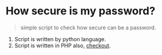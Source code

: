 # How secure is my password?
> simple script to check how secure can be a password.
1. Script is written by python language.
2. Script is written in PHP also, [checkout](https://github.com/arbazargani/Tiny-Casts/tree/master/001 "Tiny Casts Series - 001").
